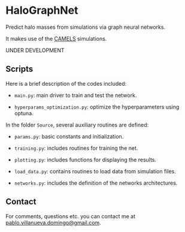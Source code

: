 # HaloGraphNet

Predict halo masses from simulations via graph neural networks.

It makes use of the [CAMELS](https://camels.readthedocs.io/en/latest/index.html) simulations.

UNDER DEVELOPMENT

## Scripts

Here is a brief description of the codes included:

- `main.py`: main driver to train and test the network.

- `hyperparams_optimization.py`: optimize the hyperparameters using optuna.

In the folder `Source`, several auxiliary routines are defined:

* `params.py`: basic constants and initialization.

* `training.py`: includes routines for training the net.

* `plotting.py`: includes functions for displaying the results.

* `load_data.py`: contains routines to load data from simulation files.

* `networks.py`: includes the definition of the networks architectures.


## Contact

For comments, questions etc. you can contact me at <pablo.villanueva.domingo@gmail.com>.
